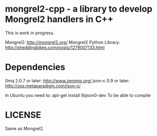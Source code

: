 mongrel2-cpp - a library to develop Mongrel2 handlers in C++
============================================================

This is work in progress.

Mongrel2: http://mongrel2.org/
Mongrel2 Python Library: http://sheddingbikes.com/posts/1279007133.html

Dependencies
============

0mq 2.0.7 or later: http://www.zeromq.org/
json-c 0.9 or later: http://oss.metaparadigm.com/json-c/

In Ubuntu you need to:  apt-get install libjson0-dev
To be able to compile

LICENSE
=======
Same as Mongrel2.
